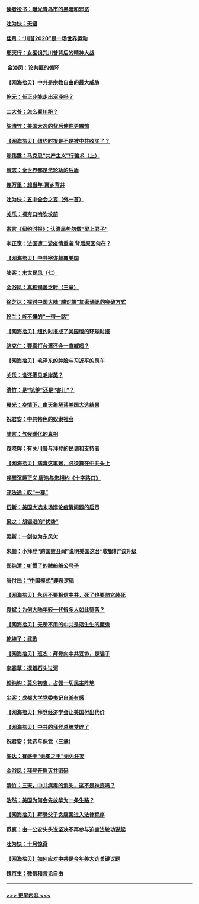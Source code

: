 #### [读者投书：曝光青岛市的黑暗和邪恶](../pages/nsc993/n12520988.md?t=11031151) 
#### [吐为快：无语](../pages/nsc993/n12518588.md?t=11031151) 
#### [佳月：“川普2020”是一场世界运动](../pages/nsc993/n12518581.md?t=11031151) 
#### [邢天行：女巫诅咒川普背后的精神大战](../pages/nsc993/n12517257.md?t=11031151) 
#### [ 金浴凤：论共匪的循环](../pages/nsc993/n12517133.md?t=11031151) 
#### [【网海拾贝】中共是宗教自由的最大威胁](../pages/nsc993/n12516879.md?t=11031151) 
#### [乾元：任正非能走出沼泽吗？](../pages/nsc993/n12515831.md?t=11031151) 
#### [二大爷：怎么看川粉？](../pages/nsc993/n12515820.md?t=11031151) 
#### [陈清竹：美国大选的背后使你更震惊](../pages/nsc993/n12515589.md?t=11031151) 
#### [【网海拾贝】纽约时报是不是被中共收买了？](../pages/nsc993/n12515122.md?t=11031151) 
#### [陈伟霆：马克思“共产主义”行骗术（上）](../pages/nsc993/n12510217.md?t=11031151) 
#### [隋志：全世界都是法轮功的后盾](../pages/nsc993/n12510636.md?t=11031151) 
#### [连万里：想当年‧离乡背井](../pages/nsc993/n12510623.md?t=11031151) 
#### [吐为快：五中全会之妄（外一首）](../pages/nsc993/n12510470.md?t=11031151) 
#### [关乐：裸奔口哨吹坟前](../pages/nsc993/n12510403.md?t=11031151) 
#### [寄言《纽约时报》：认清局势勿做“梁上君子”](../pages/nsc993/n12510042.md?t=11031151) 
#### [李正宽：法国遭二波疫情重袭 背后原因何在？](../pages/nsc993/n12509971.md?t=11031151) 
#### [【网海拾贝】中共密谋颠覆美国](../pages/nsc993/n12509816.md?t=11031151) 
#### [陆客：末世民风（七）](../pages/nsc993/n12507822.md?t=11031151) 
#### [金浴凤：真相揭盖之时（三章）](../pages/nsc993/n12507804.md?t=11031151) 
#### [徐芝达：探讨中国大陆“端对端”加密通讯的突破方式](../pages/nsc993/n12507682.md?t=11031151) 
#### [玲兰：听不懂的“一带一路”](../pages/nsc993/n12507669.md?t=11031151) 
#### [【网海拾贝】纽约时报成了美国版的环球时报](../pages/nsc993/n12507053.md?t=11031151) 
#### [骆克仁：要真打台湾还会一直喊吗？](../pages/nsc993/n12506843.md?t=11031151) 
#### [【网海拾贝】毛泽东的肿脸与习近平的风车](../pages/nsc993/n12504537.md?t=11031151) 
#### [关乐：谁还愿见毛岸英？](../pages/nsc993/n12503866.md?t=11031151) 
#### [清竹：是“坑爹”还是“害儿”？](../pages/nsc993/n12503034.md?t=11031151) 
#### [晨光：疫情下，由天象解读美国大选结果](../pages/nsc993/n12502536.md?t=11031151) 
#### [祝君安：中共特色的奴隶社会](../pages/nsc993/n12501529.md?t=11031151) 
#### [陆言：气候暖化的真相](../pages/nsc993/n12501183.md?t=11031151) 
#### [袁晓辉：有关川普与拜登的民调和支持者](../pages/nsc993/n12500433.md?t=11031151) 
#### [【网海拾贝】病毒这笔账，必须算在中共头上](../pages/nsc993/n12500320.md?t=11031151) 
#### [唤醒沉睡正义 唐浩与您相约《十字路口》](../pages/nsc993/n12497980.md?t=11031151) 
#### [郑法途：叹“一尊”](../pages/nsc993/n12498837.md?t=11031151) 
#### [伍新：美国大选末场辩论疫情问题的启示](../pages/nsc993/n12498829.md?t=11031151) 
#### [梁之：胡锡进的“优势”](../pages/nsc993/n12498780.md?t=11031151) 
#### [吴新：一剑似为东风欠](../pages/nsc993/n12498772.md?t=11031151) 
#### [朱颜：小拜登“跨国败丑闻”说明美国这台“收银机”该升级](../pages/nsc993/n12498731.md?t=11031151) 
#### [郑纯清：听惯了的贼船艄公号子](../pages/nsc993/n12498721.md?t=11031151) 
#### [唐付民：“中国模式”罪恶逻辑](../pages/nsc993/n12498310.md?t=11031151) 
#### [【网海拾贝】永远不要相信中共，死了也要防它装死](../pages/nsc993/n12498162.md?t=11031151) 
#### [袁斌：为何大陆年轻一代很多人如此堕落？](../pages/nsc993/n12495696.md?t=11031151) 
#### [【网海拾贝】无所不用的中共是活生生的魔鬼](../pages/nsc993/n12495621.md?t=11031151) 
#### [乾坤子：武歌](../pages/nsc993/n12493391.md?t=11031151) 
#### [【网海拾贝】班农：拜登向中共妥协，是骗子](../pages/nsc993/n12492877.md?t=11031151) 
#### [李春草：摸着石头过河](../pages/nsc993/n12491121.md?t=11031151) 
#### [颜纯钩：莫忘初衷，占领一切民主阵地](../pages/nsc993/n12490965.md?t=11031151) 
#### [尘客：成都大学党委书记自杀有感](../pages/nsc993/n12490950.md?t=11031151) 
#### [【网海拾贝】拜登经济学会让美国付出代价](../pages/nsc993/n12489662.md?t=11031151) 
#### [【网海拾贝】中共的拜登总统梦碎了](../pages/nsc993/n12487896.md?t=11031151) 
#### [祝君安：竞选与保党（三章）](../pages/nsc993/n12487258.md?t=11031151) 
#### [陈达：有感于“无冕之王”无免狂妄](../pages/nsc993/n12485133.md?t=11031151) 
#### [金浴凤：拜登开启灭共密码](../pages/nsc993/n12485125.md?t=11031151) 
#### [清竹：三天，中共病毒的消失，这不是神迹吗？](../pages/nsc993/n12485027.md?t=11031151) 
#### [浩然：美国为何会先放华为一条生路？](../pages/nsc993/n12484997.md?t=11031151) 
#### [【网海拾贝】拜登父子贪腐案进入法律程序](../pages/nsc993/n12484957.md?t=11031151) 
#### [觅真：由一公安头头说坚决不再参与迫害法轮功说起](../pages/nsc993/n12484212.md?t=11031151) 
#### [吐为快：十月惊奇](../pages/nsc993/n12484172.md?t=11031151) 
#### [【网海拾贝】如何应对中共是今年美大选关键议题](../pages/nsc993/n12483755.md?t=11031151) 
#### [魏京生：微信和言论自由](../pages/nsc993/n12483372.md?t=11031151) 

----
#### [ >>> 更早内容 <<< ](../indexes/nsc993-earlier.md)
